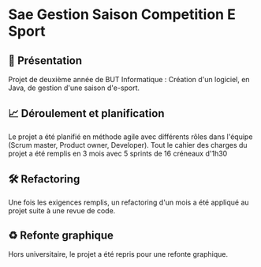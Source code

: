 # Sae Gestion Saison Competition E Sport

## 🎯 Présentation
Projet de deuxième année de BUT Informatique : Création d'un logiciel, en Java, de gestion d'une saison d'e-sport.

## 📈 Déroulement et planification
Le projet a été planifié en méthode agile avec différents rôles dans l'équipe (Scrum master, Product owner, Developer).
Tout le cahier des charges du projet a été remplis en 3 mois avec 5 sprints de 16 créneaux d'1h30

## 🛠️ Refactoring
Une fois les exigences remplis, un refactoring d'un mois a été appliqué au projet suite à une revue de code.

## ♻️ Refonte graphique
Hors universitaire, le projet a été repris pour une refonte graphique.
